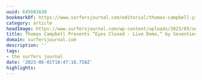 ```yaml
---
uuid: 645601630
bookmarkOf: https://www.surfersjournal.com/editorial/thomas-campbell-yi-wo-outtakes/
category: article
headImage: https://www.surfersjournal.com/wp-content/uploads/2023/05/untitled-463-1024x683.jpg
title: Thomas Campbell Presents “Eyes Closed - Live Demo,” by Seventies Tuberide
domain: surfersjournal.com
description: ''
tags:
- the surfers journal
date: '2023-06-01T10:47:16.758Z'
highlights:
---
```



